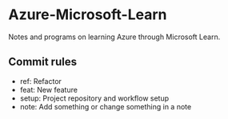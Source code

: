 # Azure-Microsoft-Learn

Notes and programs on learning Azure through Microsoft Learn.

## Commit rules

- ref: Refactor
- feat: New feature
- setup: Project repository and workflow setup
- note: Add something or change something in a note

